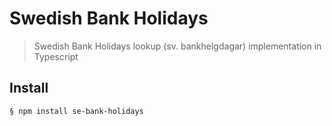 # Swedish Bank Holidays

> Swedish Bank Holidays lookup (sv. bankhelgdagar) implementation in Typescript

## Install
```bash
§ npm install se-bank-holidays
```
